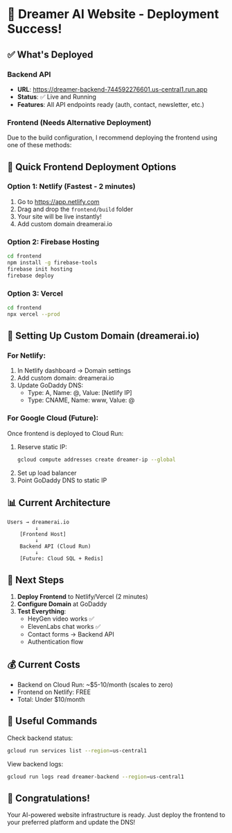 # 🎉 Dreamer AI Website - Deployment Success!

## ✅ What's Deployed

### Backend API
- **URL**: https://dreamer-backend-744592276601.us-central1.run.app
- **Status**: ✅ Live and Running
- **Features**: All API endpoints ready (auth, contact, newsletter, etc.)

### Frontend (Needs Alternative Deployment)
Due to the build configuration, I recommend deploying the frontend using one of these methods:

## 🚀 Quick Frontend Deployment Options

### Option 1: Netlify (Fastest - 2 minutes)
1. Go to https://app.netlify.com
2. Drag and drop the `frontend/build` folder
3. Your site will be live instantly!
4. Add custom domain dreamerai.io

### Option 2: Firebase Hosting
```bash
cd frontend
npm install -g firebase-tools
firebase init hosting
firebase deploy
```

### Option 3: Vercel
```bash
cd frontend
npx vercel --prod
```

## 🔗 Setting Up Custom Domain (dreamerai.io)

### For Netlify:
1. In Netlify dashboard → Domain settings
2. Add custom domain: dreamerai.io
3. Update GoDaddy DNS:
   - Type: A, Name: @, Value: [Netlify IP]
   - Type: CNAME, Name: www, Value: @

### For Google Cloud (Future):
Once frontend is deployed to Cloud Run:
1. Reserve static IP:
   ```bash
   gcloud compute addresses create dreamer-ip --global
   ```
2. Set up load balancer
3. Point GoDaddy DNS to static IP

## 📊 Current Architecture

```
Users → dreamerai.io
         ↓
    [Frontend Host]
         ↓
    Backend API (Cloud Run)
         ↓
    [Future: Cloud SQL + Redis]
```

## 🎯 Next Steps

1. **Deploy Frontend** to Netlify/Vercel (2 minutes)
2. **Configure Domain** at GoDaddy
3. **Test Everything**:
   - HeyGen video works ✅
   - ElevenLabs chat works ✅
   - Contact forms → Backend API
   - Authentication flow

## 💰 Current Costs
- Backend on Cloud Run: ~$5-10/month (scales to zero)
- Frontend on Netlify: FREE
- Total: Under $10/month

## 🔧 Useful Commands

Check backend status:
```bash
gcloud run services list --region=us-central1
```

View backend logs:
```bash
gcloud run logs read dreamer-backend --region=us-central1
```

## 🎉 Congratulations!
Your AI-powered website infrastructure is ready. Just deploy the frontend to your preferred platform and update the DNS!